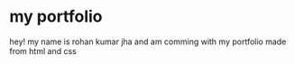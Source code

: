 # my portfolio

hey! my name is rohan kumar jha and am comming with my portfolio made from html and css 